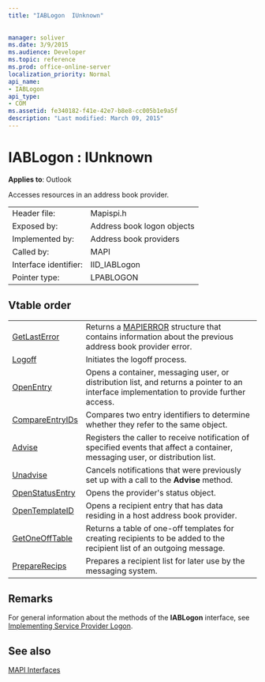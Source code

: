```yaml
---
title: "IABLogon  IUnknown"
 
 
manager: soliver
ms.date: 3/9/2015
ms.audience: Developer
ms.topic: reference
ms.prod: office-online-server
localization_priority: Normal
api_name:
- IABLogon
api_type:
- COM
ms.assetid: fe340182-f41e-42e7-b8e8-cc005b1e9a5f
description: "Last modified: March 09, 2015"
---
```


# IABLogon : IUnknown

  
  
**Applies to**: Outlook 
  
Accesses resources in an address book provider.
  
|||
|:-----|:-----|
|Header file:  <br/> |Mapispi.h  <br/> |
|Exposed by:  <br/> |Address book logon objects  <br/> |
|Implemented by:  <br/> |Address book providers  <br/> |
|Called by:  <br/> |MAPI  <br/> |
|Interface identifier:  <br/> |IID_IABLogon  <br/> |
|Pointer type:  <br/> |LPABLOGON  <br/> |
   
## Vtable order

|||
|:-----|:-----|
|[GetLastError](iablogon-getlasterror.md) <br/> |Returns a [MAPIERROR](mapierror.md) structure that contains information about the previous address book provider error.  <br/> |
|[Logoff](iablogon-logoff.md) <br/> |Initiates the logoff process.  <br/> |
|[OpenEntry](iablogon-openentry.md) <br/> |Opens a container, messaging user, or distribution list, and returns a pointer to an interface implementation to provide further access.  <br/> |
|[CompareEntryIDs](iablogon-compareentryids.md) <br/> |Compares two entry identifiers to determine whether they refer to the same object.  <br/> |
|[Advise](iablogon-advise.md) <br/> |Registers the caller to receive notification of specified events that affect a container, messaging user, or distribution list.  <br/> |
|[Unadvise](iablogon-unadvise.md) <br/> |Cancels notifications that were previously set up with a call to the **Advise** method.  <br/> |
|[OpenStatusEntry](iablogon-openstatusentry.md) <br/> |Opens the provider's status object.  <br/> |
|[OpenTemplateID](iablogon-opentemplateid.md) <br/> |Opens a recipient entry that has data residing in a host address book provider.  <br/> |
|[GetOneOffTable](iablogon-getoneofftable.md) <br/> |Returns a table of one-off templates for creating recipients to be added to the recipient list of an outgoing message.  <br/> |
|[PrepareRecips](iablogon-preparerecips.md) <br/> |Prepares a recipient list for later use by the messaging system.  <br/> |
   
## Remarks

For general information about the methods of the **IABLogon** interface, see [Implementing Service Provider Logon](implementing-service-provider-logon.md).
  
## See also



[MAPI Interfaces](mapi-interfaces.md)

